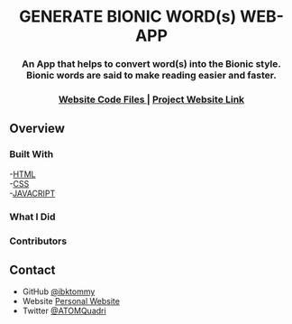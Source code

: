 <h1 align="center">GENERATE BIONIC WORD(s) WEB-APP</h1>

<div align="center">
   <h3>
	An App that helps to convert word(s) into the Bionic style. Bionic words are said to make reading easier and faster.
   </h3>
</div>

<div align="center">
  <h3>
    <a href="https://github.com/ibktommy/generate-bionic-words-app">
      Website Code Files
    </a>
    <span> | </span>
    <a href={"Website Link Here"}>
      Project Website Link
    </a>
  </h3>
</div>

<!-- OVERVIEW -->

## Overview

### Built With

  -[HTML](https://html.com/)<br>
  -[CSS](https://www.w3schools.com/css/css_intro.asp) <br>
  -[JAVACRIPT](https://developer.mozilla.org/en-US/docs/Web/JavaScript)

### What I Did

### Contributors

## Contact

- GitHub [@ibktommy](https://github.com/ibktommy)
- Website [Personal Website](https://atomdev-portfolio.netlify.app)
- Twitter [@ATOMQuadri](https://twitter.com/ATOMQuadri)